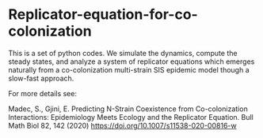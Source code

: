 # Replicator-equation-for-co-colonization
This is a set of python codes. We simulate the dynamics, compute the steady states, and analyze a system of replicator equations which emerges naturally from a co-colonization multi-strain SIS epidemic model though a slow-fast approach. 

For more details see: 

Madec, S., Gjini, E. Predicting N-Strain Coexistence from Co-colonization Interactions: Epidemiology Meets Ecology and the Replicator Equation. Bull Math Biol 82, 142 (2020) https://doi.org/10.1007/s11538-020-00816-w 
